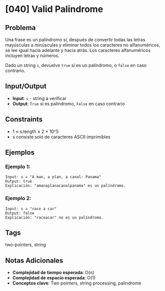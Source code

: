 # [040] Valid Palindrome

## Problema

Una frase es un palíndromo si, después de convertir todas las letras mayúsculas a minúsculas y eliminar todos los caracteres no alfanuméricos, se lee igual hacia adelante y hacia atrás. Los caracteres alfanuméricos incluyen letras y números.

Dado un string `s`, devuelve `true` si es un palíndromo, o `false` en caso contrario.

## Input/Output
- **Input**: `s` - string a verificar
- **Output**: `True` si es palíndromo, `False` en caso contrario

## Constraints
- 1 ≤ s.length ≤ 2 * 10^5
- s consiste solo de caracteres ASCII imprimibles

## Ejemplos

### Ejemplo 1:
```
Input: s = "A man, a plan, a canal: Panama"
Output: true
Explicación: "amanaplanacanalpanama" es un palíndromo.
```

### Ejemplo 2:
```
Input: s = "race a car"
Output: false
Explicación: "raceacar" no es un palíndromo.
```

## Tags
two-pointers, string

## Notas Adicionales
- **Complejidad de tiempo esperada**: O(n)
- **Complejidad de espacio esperada**: O(1)
- **Conceptos clave**: Two pointers, string processing, palindrome